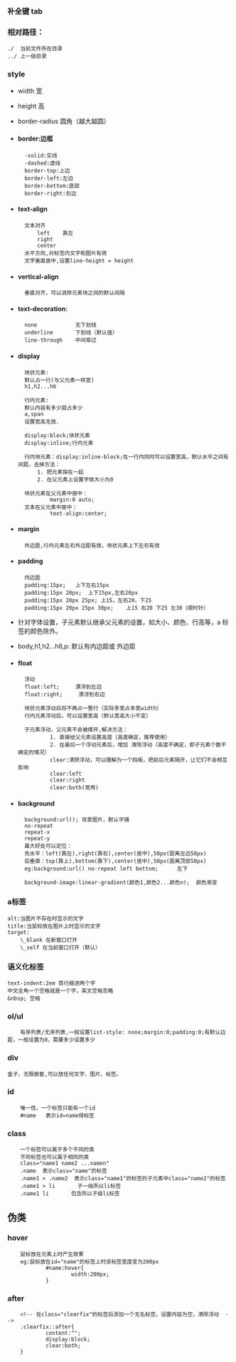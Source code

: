 ### 补全键 tab

### 相对路径：

    ./  当前文件所在目录
    ../ 上一级目录 

### style


+ width   宽
+ height  高
+ border-radius   圆角（越大越圆）

+ #### border:边框
        -solid:实线
        -dashed:虚线
        border-top:上边
        border-left:左边
        border-bottom:底部
        border-right:右边
+ #### text-align
        文本对齐
            left    靠左
            right
            center
        水平方向,对标签内文字和图片有效
        文字垂直居中,设置line-height = height
+ #### vertical-align
        垂直对齐，可以消除元素块之间的默认间隔

+ #### text-decoration:
        none            无下划线
        underline       下划线（默认值）
        line-through    中间穿过

+ #### display
        块状元素:
        默认占一行(与父元素一样宽)
        h1,h2...h6

        行内元素:
        默认内容有多少就占多少
        a,span
        设置宽高无效.

        display:block;块状元素
        display:inline;行内元素

        行内块元素：display:inline-block;在一行内同时可以设置宽高，默认水平之间有间距，去掉方法：
            1. 把元素挨在一起
            2. 在父元素上设置字体大小为0
        
        块状元素在父元素中居中：
                margin:0 auto;
        文本在父元素中居中：
                text-align:center;

+ #### margin
        外边距,行内元素左右外边距有效，块状元素上下左右有效
+ #### padding
        内边距
        padding:15px;   上下左右15px
        padding:15px 20px;  上下15px,左右20px
        padding:15px 20px 25px; 上15，左右20，下25
        padding:15px 20px 25px 30px;    上15 右20 下25 左30（顺时针）
+ 针对字体设置，子元素默认继承父元素的设置，如大小、颜色、行高等，a 标签的颜色除外。
+ body,h1,h2...h6,p: 默认有内边距或 外边距
+ #### **float**
        浮动
        float:left;     漂浮到左边
        float:right;     漂浮到右边

        块状元素浮动后将不再占一整行（实际多宽占多宽width）
        行内元素浮动后，可以设置宽高（默认宽高大小不变）

        子元素浮动，父元素不会被撑开,解决方法：
                1. 直接给父元素设置高度（高度确定，推荐使用）
                2. 在最后一个浮动元素后，增加 清除浮动（高度不确定，即子元素个数不确定的情况）
                clear:清除浮动，可以理解为一个挡板，把前后元素隔开，让它们不会相互影响
                clear:left
                clear:right
                clear:both(常用)
+ #### background
        background:url(); 背景图片，默认平铺
        no-repeat       
        repeat-x
        repeat-y
        最大好处可以定位：
        先水平：left(靠左),right(靠右),center(居中),50px(距离左边50px)
        后垂直：top(靠上),bottom(靠下),center(居中),50px(距离顶部50px)
        eg:background:url() no-repeat left bottom;      左下

        background-image:linear-gradient(颜色1,颜色2...颜色n);  颜色渐变
### a标签
    alt:当图片不存在时显示的文字
    title:当鼠标放在图片上时显示的文字
    target:
        \_blank 在新窗口打开
        \_self 在当前窗口打开（默认）

    

### 语义化标签
    text-indent:2em 首行缩进两个字
    中文全角一个空格就是一个字，英文空格忽略
    &nbsp; 空格

### ol/ul
        有序列表/无序列表,一般设置list-style: none;margin:0;padding:0;有默认边距，一般设置为0，需要多少设置多少
        
### div
    盒子，无限嵌套,可以放任何文字、图片、标签。

### id
        唯一性，一个标签只能有一个id
        #name   表示id=name得标签

### **class**
        一个标签可以属于多个不同的类
        不同标签也可以属于相同的类
        class="name1 name2 ...namen"
        .name  表示class="name"的标签
        .name1 > .name2  表示class="name1"的标签的子元素中class="name2"的标签
        .name1 > li       子一级所以li标签
        .name1 li       包含所以子级li标签

## 伪类
### hover
        鼠标放在元素上时产生效果
        eg:鼠标放在id="name"的标签上时该标签宽度变为200px
                #name:hover{
                        width:200px;
                }
### after
        <!-- 在class="clearfix"的标签后添加一个无名标签，设置内容为空，清除浮动  -->
        .clearfix::after{
                content:"";
                display:block;
                clear:both;
        }